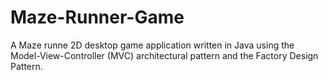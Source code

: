 # Maze-Runner-Game
A Maze runne 2D desktop game application written in Java using the Model-View-Controller (MVC) architectural pattern and the Factory Design Pattern.
